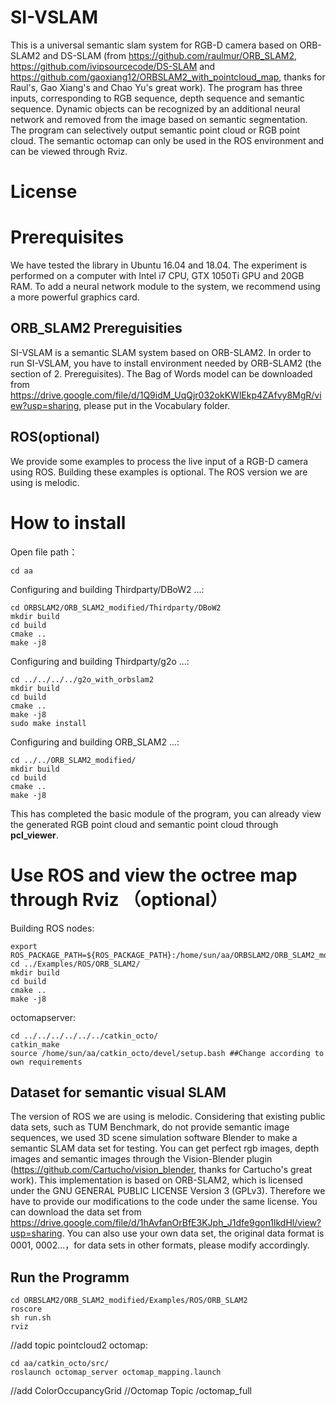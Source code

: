 # SI-VSLAM
This is a universal semantic slam system for RGB-D camera based on ORB-SLAM2 and DS-SLAM (from https://github.com/raulmur/ORB_SLAM2, https://github.com/ivipsourcecode/DS-SLAM and https://github.com/gaoxiang12/ORBSLAM2_with_pointcloud_map, thanks for Raul's, Gao Xiang's and Chao Yu's great work). The program has three inputs, corresponding to RGB sequence, depth sequence and semantic sequence. Dynamic objects can be recognized by an additional neural network and removed from the image based on semantic segmentation. The program can selectively output semantic point cloud or RGB point cloud. The semantic octomap can only be used in the ROS environment and can be viewed through Rviz.
# License
# Prerequisites
We have tested the library in Ubuntu 16.04 and 18.04. The experiment is performed on a computer with Intel i7 CPU, GTX 1050Ti GPU and 20GB RAM. To add a neural network module to the system, we recommend using a more powerful graphics card.
## ORB_SLAM2 Prereguisities
SI-VSLAM is a semantic SLAM system based on ORB-SLAM2. In order to run SI-VSLAM, you have to install environment needed by ORB-SLAM2 (the section of 2. Prereguisites). The Bag of Words model can be downloaded from https://drive.google.com/file/d/1Q9idM_UqQjr032okKWlEkp4ZAfvy8MgR/view?usp=sharing, please put in the Vocabulary folder.

## ROS(optional)
We provide some examples to process the live input of a RGB-D camera using ROS. Building these examples is optional. The ROS version we are using is melodic.
# How to install
Open file path：
```
cd aa
```
Configuring and building Thirdparty/DBoW2 ...:
```
cd ORBSLAM2/ORB_SLAM2_modified/Thirdparty/DBoW2
mkdir build
cd build
cmake ..
make -j8
```
Configuring and building Thirdparty/g2o ...:
```
cd ../../../../g2o_with_orbslam2
mkdir build
cd build
cmake ..
make -j8
sudo make install
```
Configuring and building ORB_SLAM2 ...:
```
cd ../../ORB_SLAM2_modified/
mkdir build
cd build
cmake ..
make -j8
```
This has completed the basic module of the program, you can already view the generated RGB point cloud and semantic point cloud through **pcl_viewer**.
# Use ROS and view the octree map through Rviz （optional）
Building ROS nodes:
```
export ROS_PACKAGE_PATH=${ROS_PACKAGE_PATH}:/home/sun/aa/ORBSLAM2/ORB_SLAM2_modified/Examples/ROS
cd ../Examples/ROS/ORB_SLAM2/
mkdir build
cd build
cmake ..
make -j8
```
octomapserver:
```
cd ../../../../../../catkin_octo/
catkin_make 
source /home/sun/aa/catkin_octo/devel/setup.bash ##Change according to own requirements
```
## Dataset for semantic visual SLAM
The version of ROS we are using is melodic. Considering that existing public data sets, such as TUM Benchmark, do not provide semantic image sequences, we used 3D scene simulation software Blender to make a semantic SLAM data set for testing. You can get perfect rgb images, depth images and semantic images through the Vision-Blender plugin (https://github.com/Cartucho/vision_blender, thanks for Cartucho's great work). This implementation is based on ORB-SLAM2, which is licensed under the GNU GENERAL PUBLIC LICENSE Version 3 (GPLv3). Therefore we have to provide our modifications to the code under the same license. You can download the data set from https://drive.google.com/file/d/1hAvfanOrBfE3KJph_J1dfe9gon1lkdHl/view?usp=sharing. You can also use your own data set, the original data format is 0001, 0002...，for data sets in other formats, please modify accordingly.
## Run the Programm
```
cd ORBSLAM2/ORB_SLAM2_modified/Examples/ROS/ORB_SLAM2
roscore
sh run.sh
rviz
```
//add topic pointcloud2
octomap:
```
cd aa/catkin_octo/src/
roslaunch octomap_server octomap_mapping.launch
```
//add ColorOccupancyGrid
//Octomap Topic /octomap_full


